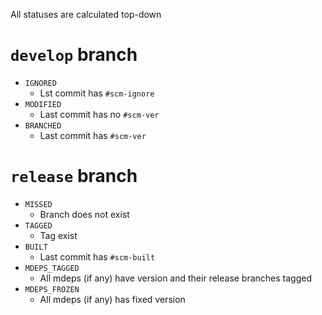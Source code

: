 All statuses are calculated top-down

# `develop` branch
- `IGNORED`
  - Lst commit has `#scm-ignore`
- `MODIFIED`
  - Last commit has no `#scm-ver`
- `BRANCHED`
  - Last commit has `#scm-ver`
  
# `release` branch
- `MISSED`
  - Branch does not exist
- `TAGGED`
  - Tag exist
- `BUILT`
  - Last commit has `#scm-built`
- `MDEPS_TAGGED`
  - All mdeps (if any) have version and their release branches tagged 
- `MDEPS_FROZEN`
  - All mdeps (if any) has fixed version
